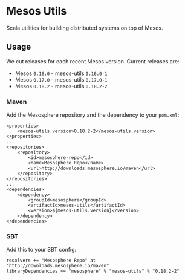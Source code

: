 # Mesos Utils

Scala utilities for building distributed systems on top of Mesos.

## Usage

We cut releases for each recent Mesos version. Current releases are:

* Mesos `0.16.0` - mesos-utils `0.16.0-1`
* Mesos `0.17.0` - mesos-utils `0.17.0-1`
* Mesos `0.18.2` - mesos-utils `0.18.2-2`

### Maven

Add the Mesosphere repository and the dependency to your `pom.xml`:

    <properties>
        <mesos-utils.version>0.18.2-2</mesos-utils.version>
    </properties>
    ...
    <repositories>
        <repository>
            <id>mesosphere-repo</id>
            <name>Mesosphere Repo</name>
            <url>http://downloads.mesosphere.io/maven</url>
        </repository>
    </repositories>
    ...
    <dependencies>
        <dependency>
            <groupId>mesosphere</groupId>
            <artifactId>mesos-utils</artifactId>
            <version>${mesos-utils.version}</version>
        </dependency>
    </dependencies>

### SBT

Add this to your SBT config:

    resolvers += "Mesosphere Repo" at "http://downloads.mesosphere.io/maven"
    libraryDependencies += "mesosphere" % "mesos-utils" % "0.18.2-2"
